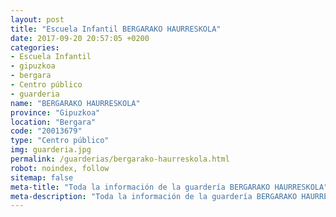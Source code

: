 ```yaml
---
layout: post
title: "Escuela Infantil BERGARAKO HAURRESKOLA"
date: 2017-09-20 20:57:05 +0200
categories:
- Escuela Infantil
- gipuzkoa
- bergara
- Centro público
- guarderia
name: "BERGARAKO HAURRESKOLA"
province: "Gipuzkoa"
location: "Bergara"
code: "20013679"
type: "Centro público"
img: guarderia.jpg
permalink: /guarderias/bergarako-haurreskola.html
robot: noindex, follow
sitemap: false
meta-title: "Toda la información de la guardería BERGARAKO HAURRESKOLA"
meta-description: "Toda la información de la guardería BERGARAKO HAURRESKOLA"
---
```


